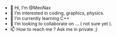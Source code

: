 - 👋 Hi, I’m @MeoNax
- 👀 I’m interested in coding, graphics, physics. 
- 🌱 I’m currently learning C++
- 💞️ I’m looking to collaborate on ... ( not sure yet ).
- 📫 How to reach me ? Ask me in private ;)

<!---
MeoNax/MeoNax is a ✨ special ✨ repository because its `README.md` (this file) appears on your GitHub profile.
You can click the Preview link to take a look at your changes.
--->
